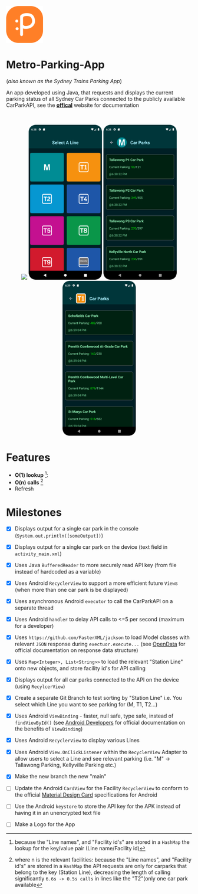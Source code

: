 <img src="/DEMO/App-Logo.svg" width="100"/>

# Metro-Parking-App
(_also known as the Sydney Trains Parking App_)
<br>

An app developed using Java, that requests and displays the current parking status of all Sydney Car Parks connected to the publicly available CarParkAPI, see the  [**offical**](https://opendata.transport.nsw.gov.au/organization/transport-opendata-hub) website for documentation

<br>

<p align="center">
  <img src="/DEMO/App-demo.gif" width="199"/>
  <img src="/DEMO/App-Lines.png" width="199"/>
  <img src="/DEMO/App-Parkings.png" width="199"/>
  <img src="/DEMO/App-Parkings2.png" width="199"/>
</p>

# Features
* **O(1) lookup** [^1]:
* **O(n) calls** [^2]
* Refresh

[^1]: because the "Line names", and "Facility id's" are stored in a `HashMap` the lookup for the key/value pair (Line name/Facility id)
[^2]: where n is the relevant facilities: because the "Line names", and "Facility id's" are stored in a `HashMap` the API requests are only  for carparks that belong to the key (Station Line), decreasing the length of calling significantly `6.6s -> 0.5s calls` in lines like the "T2"(only one car park available

# Milestones
- [X] Displays output for a single car park in the console (`System.out.println([someOutput])`) 
- [X] Displays output for a single car park on the device (text field in `activity_main.xml`)
- [X] Uses Java `BufferedReader` to more securely read API key (from file instead of hardcoded as a variable)
- [X] Uses Android `RecyclerView` to support a more efficient future `View`s (when more than one car park is be displayed)
- [X] Uses asynchronous Android `executor` to call the CarParkAPI on a separate thread
- [X] Uses Android `handler` to delay API calls to <=5 per second (maximum for a developer)
- [X] Uses `https://github.com/FasterXML/jackson` to load Model classes with relevant `JSON` response during `exectuor.execute...` (see [OpenData](https://opendata.transport.nsw.gov.au/dataset/car-park-api) for official documentation on response data structure)
- [X] Uses `Map<Integer>, List<String>>` to load the relevant "Station Line" onto new objects, and store facility id's for API calling
- [X] Displays output for all car parks connected to the API on the device (using `RecylcerView`)
- [X] Create a separate Git Branch to test sorting by "Station Line" i.e. You select which Line you want to see parking for (M, T1, T2...)
- [X] Uses Android `ViewBinding` - faster, null safe, type safe, instead of `findViewById()` (see [Android Developers](https://developer.android.com/topic/libraries/view-binding) for official documentation on the benefits of `ViewBinding`)
- [X] Uses Android `RecyclerView` to display various Lines
- [X] Uses Android `View.OnClickListener` within the `RecyclerView` Adapter to allow users to select a Line and see relevant parking (i.e. "M" -> Tallawong Parking, Kellyville Parking etc.)
- [X] Make the new branch the new "main"
- [ ] Update the Android `CardView` for the Facility `RecyclerView` to conform to the official [Material Design Card](https://m3.material.io/components/cards/overview) specifications for Android
- [ ] Use the Android `keystore` to store the API key for the APK instead of having it in an unencrypted text file
- [ ] Make a Logo for the App

